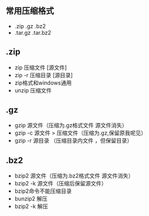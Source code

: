 ## 常用压缩格式
- .zip .gz .bz2
- .tar.gz .tar.bz2


## .zip
- zip 压缩文件 [源文件]
- zip -r 压缩目录 [源目录]
- zip格式和windows通用
- unzip 压缩文件

## .gz
- gzip 源文件（压缩为.gz格式文件  源文件消失）
- gzip -c 源文件 > 压缩文件（压缩为.gz,保留原我呢见）
- gzip -r 源目录 （压缩目录内文件 ，但保留目录）

## .bz2
- bzip2 源文件（压缩为.bz2格式文件  源文件消失）
- bzip2 -k 源文件（压缩后保留源文件）
- bzip2命令不能压缩目录
- bunzip2 解压
- bzip2 -k 解压
